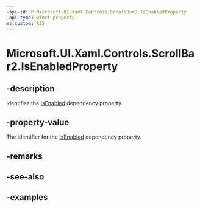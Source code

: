 ```yaml
---
-api-id: P:Microsoft.UI.Xaml.Controls.ScrollBar2.IsEnabledProperty
-api-type: winrt property
ms.custom: RS5
---
```


<!-- Property syntax.
public DependencyProperty IsEnabledProperty { get; }
-->

# Microsoft.UI.Xaml.Controls.ScrollBar2.IsEnabledProperty

## -description

Identifies the [IsEnabled](scrollbar2_isenabled.md) dependency property.

## -property-value

The identifier for the [IsEnabled](scrollbar2_isenabled.md) dependency property.

## -remarks

## -see-also

## -examples


